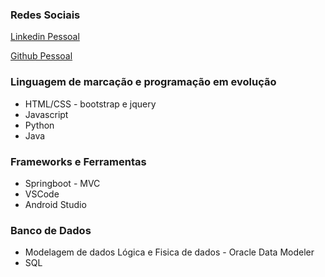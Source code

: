 ### Redes Sociais
[Linkedin Pessoal](https://www.linkedin.com/in/sidney-rafael-mantovani-ribeiro-91b315162/)

[Github Pessoal](https://github.com/SidneyRMR)


### Linguagem de marcação e programação em evolução
- HTML/CSS - bootstrap e jquery
- Javascript
- Python
- Java


### Frameworks e Ferramentas
- Springboot - MVC
- VSCode
- Android Studio


### Banco de Dados
- Modelagem de dados Lógica e Fisica de dados - Oracle Data Modeler
- SQL